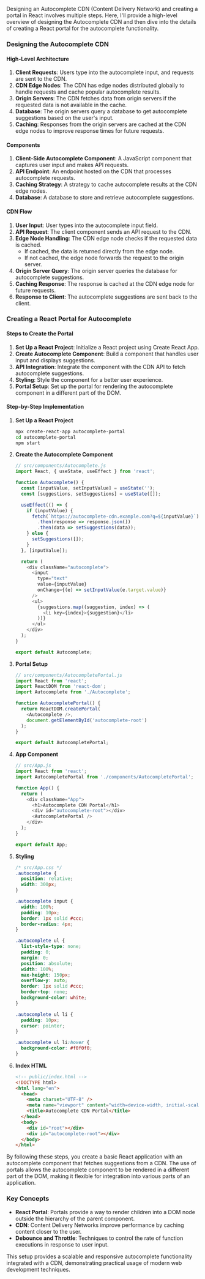 Designing an Autocomplete CDN (Content Delivery Network) and creating a portal in React involves multiple steps. Here, I'll provide a high-level overview of designing the Autocomplete CDN and then dive into the details of creating a React portal for the autocomplete functionality.

### Designing the Autocomplete CDN

#### High-Level Architecture

1. **Client Requests**: Users type into the autocomplete input, and requests are sent to the CDN.
2. **CDN Edge Nodes**: The CDN has edge nodes distributed globally to handle requests and cache popular autocomplete results.
3. **Origin Servers**: The CDN fetches data from origin servers if the requested data is not available in the cache.
4. **Database**: The origin servers query a database to get autocomplete suggestions based on the user's input.
5. **Caching**: Responses from the origin servers are cached at the CDN edge nodes to improve response times for future requests.

#### Components

1. **Client-Side Autocomplete Component**: A JavaScript component that captures user input and makes API requests.
2. **API Endpoint**: An endpoint hosted on the CDN that processes autocomplete requests.
3. **Caching Strategy**: A strategy to cache autocomplete results at the CDN edge nodes.
4. **Database**: A database to store and retrieve autocomplete suggestions.

#### CDN Flow

1. **User Input**: User types into the autocomplete input field.
2. **API Request**: The client component sends an API request to the CDN.
3. **Edge Node Handling**: The CDN edge node checks if the requested data is cached.
   - If cached, the data is returned directly from the edge node.
   - If not cached, the edge node forwards the request to the origin server.
4. **Origin Server Query**: The origin server queries the database for autocomplete suggestions.
5. **Caching Response**: The response is cached at the CDN edge node for future requests.
6. **Response to Client**: The autocomplete suggestions are sent back to the client.

### Creating a React Portal for Autocomplete

#### Steps to Create the Portal

1. **Set Up a React Project**: Initialize a React project using Create React App.
2. **Create Autocomplete Component**: Build a component that handles user input and displays suggestions.
3. **API Integration**: Integrate the component with the CDN API to fetch autocomplete suggestions.
4. **Styling**: Style the component for a better user experience.
5. **Portal Setup**: Set up the portal for rendering the autocomplete component in a different part of the DOM.

#### Step-by-Step Implementation

1. **Set Up a React Project**
   ```bash
   npx create-react-app autocomplete-portal
   cd autocomplete-portal
   npm start
   ```

2. **Create the Autocomplete Component**
   ```javascript
   // src/components/Autocomplete.js
   import React, { useState, useEffect } from 'react';

   function Autocomplete() {
     const [inputValue, setInputValue] = useState('');
     const [suggestions, setSuggestions] = useState([]);

     useEffect(() => {
       if (inputValue) {
         fetch(`https://autocomplete-cdn.example.com?q=${inputValue}`)
           .then(response => response.json())
           .then(data => setSuggestions(data));
       } else {
         setSuggestions([]);
       }
     }, [inputValue]);

     return (
       <div className="autocomplete">
         <input
           type="text"
           value={inputValue}
           onChange={(e) => setInputValue(e.target.value)}
         />
         <ul>
           {suggestions.map((suggestion, index) => (
             <li key={index}>{suggestion}</li>
           ))}
         </ul>
       </div>
     );
   }

   export default Autocomplete;
   ```

3. **Portal Setup**
   ```javascript
   // src/components/AutocompletePortal.js
   import React from 'react';
   import ReactDOM from 'react-dom';
   import Autocomplete from './Autocomplete';

   function AutocompletePortal() {
     return ReactDOM.createPortal(
       <Autocomplete />,
       document.getElementById('autocomplete-root')
     );
   }

   export default AutocompletePortal;
   ```

4. **App Component**
   ```javascript
   // src/App.js
   import React from 'react';
   import AutocompletePortal from './components/AutocompletePortal';

   function App() {
     return (
       <div className="App">
         <h1>Autocomplete CDN Portal</h1>
         <div id="autocomplete-root"></div>
         <AutocompletePortal />
       </div>
     );
   }

   export default App;
   ```

5. **Styling**
   ```css
   /* src/App.css */
   .autocomplete {
     position: relative;
     width: 300px;
   }

   .autocomplete input {
     width: 100%;
     padding: 10px;
     border: 1px solid #ccc;
     border-radius: 4px;
   }

   .autocomplete ul {
     list-style-type: none;
     padding: 0;
     margin: 0;
     position: absolute;
     width: 100%;
     max-height: 150px;
     overflow-y: auto;
     border: 1px solid #ccc;
     border-top: none;
     background-color: white;
   }

   .autocomplete ul li {
     padding: 10px;
     cursor: pointer;
   }

   .autocomplete ul li:hover {
     background-color: #f0f0f0;
   }
   ```

6. **Index HTML**
   ```html
   <!-- public/index.html -->
   <!DOCTYPE html>
   <html lang="en">
     <head>
       <meta charset="UTF-8" />
       <meta name="viewport" content="width=device-width, initial-scale=1.0" />
       <title>Autocomplete CDN Portal</title>
     </head>
     <body>
       <div id="root"></div>
       <div id="autocomplete-root"></div>
     </body>
   </html>
   ```

By following these steps, you create a basic React application with an autocomplete component that fetches suggestions from a CDN. The use of portals allows the autocomplete component to be rendered in a different part of the DOM, making it flexible for integration into various parts of an application.

### Key Concepts

- **React Portal**: Portals provide a way to render children into a DOM node outside the hierarchy of the parent component.
- **CDN**: Content Delivery Networks improve performance by caching content closer to the user.
- **Debounce and Throttle**: Techniques to control the rate of function executions in response to user input.

This setup provides a scalable and responsive autocomplete functionality integrated with a CDN, demonstrating practical usage of modern web development techniques.